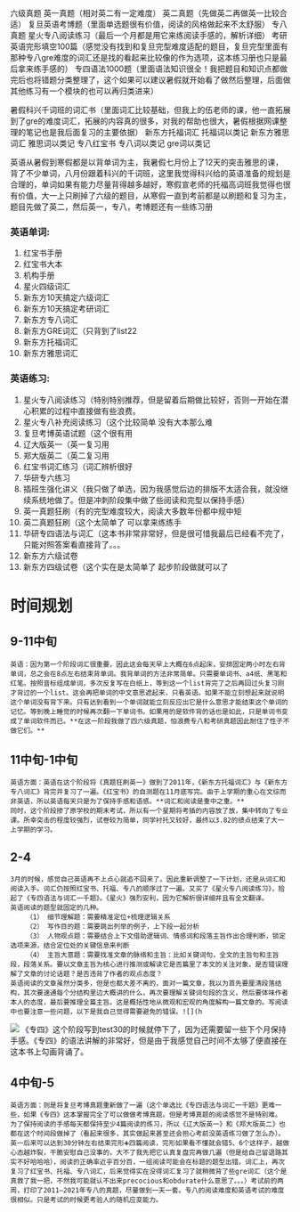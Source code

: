 六级真题
英一真题（相对英二有一定难度）
英二真题（先做英二再做英一比较合适）
复旦英语考博题（里面单选题很有价值，阅读的风格做起来不太舒服）
专八真题
星火专八阅读练习（最后一个月都是用它来练阅读手感的，解析详细）
考研英语完形填空100篇（感觉没有找到和复旦完型难度适配的题目，复旦完型里面有那种专八gre难度的词汇还是找的看起来比较像的作为选项，这本练习册也只是最后拿来练手感的）
专四语法1000题（里面语法知识很全！我把题目和知识点都做完后也将错题分类整理了，这个如果可以建议暑假就开始看了做然后整理，后面做其他练习有一个模块的也可以再归类进来）
  
暑假科兴千词班的词汇书（里面词汇比较基础，但我上的伍老师的课，他一直拓展到了gre的难度词汇，拓展的内容真的很多，对我的帮助也很大，暑假根据网课整理的笔记也是我后面复习的主要依据）
新东方托福词汇
托福词以类记
新东方雅思词汇
雅思词以类记
专八红宝书
专八词以类记
gre词以类记

英语从暑假到寒假都是以背单词为主，我暑假七月份上了12天的突击雅思的课，背了不少单词，八月份跟着科兴的千词班，这里我觉得科兴给的英语准备的规划是合理的，单词如果有能力尽量背得越多越好，寒假宣老师的托福高词班我觉得也很有价值，大一上只刷掉了六级的题目，从寒假一直到考前都是以刷题和复习为主，题目先做了英二，然后英一，专八，考博题还有一些练习册


### 英语单词:

1. 红宝书手册
2. 红宝书大本
3. 机构手册
4. 星火四级词汇
5. 新东方10天搞定六级词汇
6. 新东方10天搞定考研词汇
7. 新东方专八词汇
8. 新东方GRE词汇（只背到了list22
9. 新东方托福词汇
10. 新东方雅思词汇

### 英语练习:

1. 星火专八阅读练习（特别特别推荐，但是留着后期做比较好，否则一开始在潜心积累的过程中直接做有些浪费。
2. 星火专八补充阅读练习（这个比较简单 没有大本那么难
3. 复旦考博英语试题（这个很有用
4. 辽大版英一（英一复习用
5. 郑大版英二（英二复习用
6. 红宝书词汇练习（词汇辨析很好
7. 华研专六练习
8. 插班生强化讲义（我只做了单选，因为我感觉后边的排版不太适合我，就没继续系统地做了。但是冲刺阶段集中做了些阅读和完型以保持手感）
9. 英一真题狂刷（有的完型难度较大，阅读大多数年份都中规中矩
10. 英二真题狂刷（这个太简单了 可以拿来练练手
11. 华研专四语法与词汇（这本书非常非常好，但是很可惜我最后已经看不完了，只能对照答案看直接背了。。。
12. 新东方六级试卷
13. 新东方四级试卷（这个实在是太简单了 起步阶段做就可以了

# 时间规划
## 9-11中旬
	英语：因为第一个阶段词汇很重要，因此这会每天早上大概在6点起床，安排固定两小时左右背单词，总之会在8点左右结束背单词。我背单词的方法非常简单。只需要单词书、a4纸、黑笔和红笔。按照音标组成单词，多次反复写在白纸上，等到这一个list背完了之后再回过头复习刚才背过的一个list。这会再把单词的中文意思遮起来，只看英语。如果不能立刻想起来就说明这个单词没有背下来。只有达到看到一个单词就能立刻反应出它是什么意思才能结束这个单词的记忆。等到晚上睡觉的时候再次翻一下单词书。如果用的是软件背的话也是如此，只是单词书变成了单词软件而已。**在这一阶段我做了四六级真题，怕浪费专八和考研真题因此耐住了性子不做它们。**

## 11中旬-1中旬
	英语方面：英语在这个阶段将《真题狂刷英一》做到了2011年，《新东方托福词汇》与《新东方专八词汇》背完并复习了一遍。《红宝书》的自测题在11月底写完。由于上学期的重心在文综而非英语，所以英语每天只是为了保持手感和语感。**词汇和阅读是重中之重。**
	同时，这个阶段掺了原学校的期末考试，所以有一个星期将考插的内容放了放，集中转向了专业课。所幸突击的程度较强烈，试卷较为简单，同学衬托又较好，最终以3.82的绩点结束了大一上学期的学习。
## 2-4
	3月的时候，感觉自己英语再不上点心就追不回来了。因此重新调整了一下计划，还是从词汇和阅读入手。词汇仍按照红宝书、托福、专八的顺序过了一遍。又买了《星火专八阅读练习》，拾起了《专四语法与词汇一千题》。《星火》强烈安利，因为它解析很详细并且有全文翻译。
	英语阅读的题型就固定的几种。
		（1） 细节理解题：需要精准定位+梳理逻辑关系
		（2） 写作目的题：需要跳出列举的例子，上下段一起分析
		（3） 人物观点题：需要结合上下文借助逻辑词、情感词和段落主旨作出合理判断，锁定选项来源，结合定位处的关键信息来判断
		（4） 主旨大意题：需要找准文章的脉络和主旨：比如关键词句，全文的主旨句和主旨段，段落关系。要以文章主旨为核心进行推测或解读它是否篇里了本文的关注对象，是否错误理解了文章的讨论话题？是否违背了作者的观点态度？
	英语阅读的文章虽然分类多，但是也都大差不离的，面对一篇文章，我以为首先要厘清段落结构，其次要速通每个分结构里边大概讲的什么，再次要理解关键词句段的含义，然后要体味作者本人的态度，最后要推理全篇主旨。这是概括性地从微观和宏观的角度解构一篇文章的。写阅读中也要注意一些问题，以下是我自己觉得需要避免的错误。![](h
![](https://pic1.zhimg.com/50/v2-52bea0fb9bf1bb90ee28ef8bb652106c_720w.jpg?source=1def8aca)
	《专四》这个阶段写到test30的时候就停下了，因为还需要留一些下个月保持手感。《专四》的语法讲解的非常好，但是由于我感觉自己时间不太够了便直接在这本书上勾画背诵了。

## 4中旬-5
	英语方面：则是将复旦考博真题重新做了一遍（这个单选比《专四语法与词汇一千题》更难一些，如果《专四》这本掌握完全了可以做做考博真题。但是考博真题的阅读感觉不是特别难。
	为了保持阅读的手感每天都保持至少4篇阅读的练习，所以《辽大版英一》和《郑大版英二》也都在这个时间段做掉了（看起来很多，其实做起来甚至还会担心考前没英语练习做了怎么办）。英一后来可以达到30分钟左右结束完形➕四篇阅读，完形如果看不懂就会错5、6个这样子，越做心态越炸裂，干脆安慰自己没事的，大不了我先把它认真复盘完再做几遍（但是给自己留退路其实不好哈哈哈），阅读的正确率近乎百分百，一组阅读可能会在标题的题型出错。词汇上，再次复习了红宝书、托福、专八词汇，后来觉得实在没得词汇复习了就稍微背了些gre词汇（这个是真救了我一把，不然我可能就认不出来precocious和obdurate什么意思了。。。）考试前的两周，打印了2011–2021年专八的真题，尽量做到一天一套。专八的阅读难度和英语考试的难度很相似。只是考试的时候更考验人的随机应变能力。
